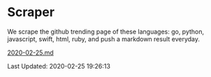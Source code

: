 # Scraper

We scrape the github trending page of these languages: go, python, javascript, swift, html, ruby, and push a markdown result everyday.

[2020-02-25.md](https://github.com/henson/Scraper/blob/master/2020-02-25.md)

Last Updated: 2020-02-25 19:26:13